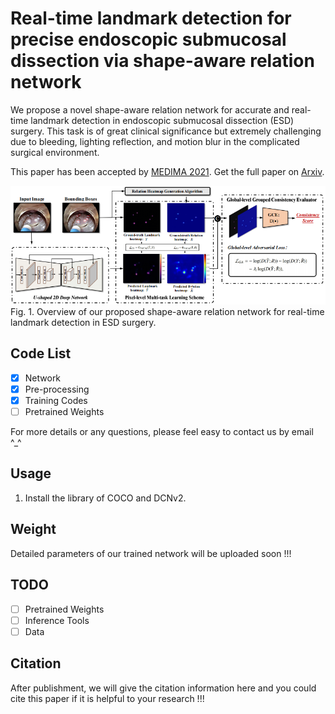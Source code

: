 # Real-time landmark detection for precise endoscopic submucosal dissection via shape-aware relation network

We propose a novel shape-aware relation network for accurate and real-time landmark detection in endoscopic submucosal dissection (ESD) surgery.
This task is of great clinical significance but extremely challenging due to bleeding, lighting reflection, and motion blur in the complicated surgical environment.

This paper has been accepted by [MEDIMA 2021](https://www.sciencedirect.com/science/article/abs/pii/S1361841521003364).
Get the full paper on [Arxiv]().

![bat](./framework.jpg)
Fig. 1. Overview of our proposed shape-aware relation network for real-time landmark detection in ESD surgery.

## Code List

- [x] Network
- [x] Pre-processing
- [x] Training Codes
- [ ] Pretrained Weights

For more details or any questions, please feel easy to contact us by email ^\_^

## Usage

1. Install the library of COCO and DCNv2.

## Weight

Detailed parameters of our trained network will be uploaded soon !!!

## TODO

- [ ] Pretrained Weights
- [ ] Inference Tools
- [ ] Data

## Citation

After publishment, we will give the citation information here and you could cite this paper if it is helpful to your research !!!
